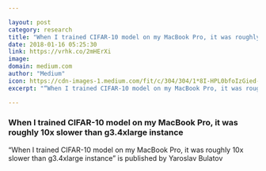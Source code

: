 ```yaml
---

layout: post
category: research
title: "When I trained CIFAR-10 model on my MacBook Pro, it was roughly 10x slower than g3.4xlarge instance"
date: 2018-01-16 05:25:30
link: https://vrhk.co/2mHErXi
image: 
domain: medium.com
author: "Medium"
icon: https://cdn-images-1.medium.com/fit/c/304/304/1*8I-HPL0bfoIzGied-dzOvA.png
excerpt: "“When I trained CIFAR-10 model on my MacBook Pro, it was roughly 10x slower than g3.4xlarge instance” is published by Yaroslav Bulatov"

---
```


### When I trained CIFAR-10 model on my MacBook Pro, it was roughly 10x slower than g3.4xlarge instance

“When I trained CIFAR-10 model on my MacBook Pro, it was roughly 10x slower than g3.4xlarge instance” is published by Yaroslav Bulatov